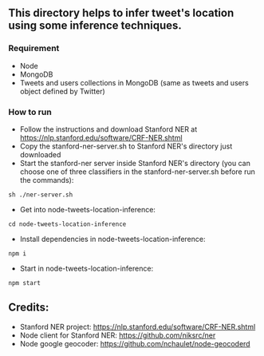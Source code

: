 ## This directory helps to infer tweet's location using some inference techniques.

### Requirement
* Node
* MongoDB
* Tweets and users collections in MongoDB (same as tweets and users object defined by Twitter)

### How to run
* Follow the instructions and download Stanford NER at https://nlp.stanford.edu/software/CRF-NER.shtml
* Copy the stanford-ner-server.sh to Stanford NER's directory just downloaded
* Start the stanford-ner server inside Stanford NER's directory (you can choose one of three classifiers in the stanford-ner-server.sh before run the commands):
```
sh ./ner-server.sh
```
* Get into node-tweets-location-inference:
```
cd node-tweets-location-inference
```
* Install dependencies in node-tweets-location-inference:
```
npm i
```
* Start in node-tweets-location-inference:
```
npm start
```

## Credits:
* Stanford NER project: https://nlp.stanford.edu/software/CRF-NER.shtml
* Node client for Stanford NER: https://github.com/niksrc/ner
* Node google geocoder: https://github.com/nchaulet/node-geocoderd

